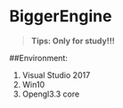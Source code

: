 # BiggerEngine


> **Tips: Only for study!!!**


##Environment: 

1. Visual Studio 2017
2. Win10
3. Opengl3.3 core
